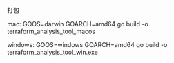 打包

mac:
GOOS=darwin GOARCH=amd64 go build -o terraform_analysis_tool_macos  

windows:
GOOS=windows GOARCH=amd64 go build -o terraform_analysis_tool_win.exe